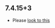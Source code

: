 ## 7.4.15+3

- Please [look to this](https://dooboolab.github.io/flutter_sound/book/CHANGELOG.html)

